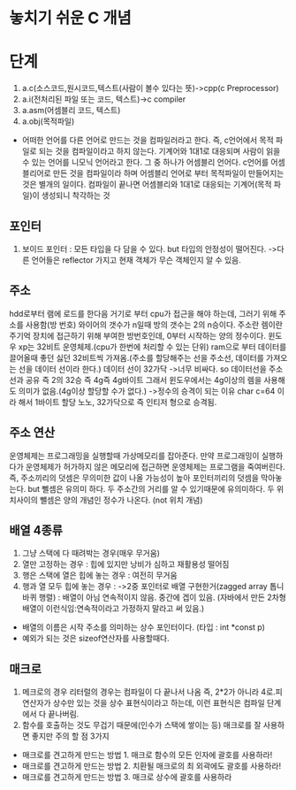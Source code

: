 # 놓치기 쉬운 C 개념

# 단계

1. a.c(소스코드,원시코드,텍스트(사람이 볼수 있다는 뜻)->cpp(c Preprocessor)
2. a.i(전처리된 파일 또는 코드, 텍스트)->c compiler
3. a.asm(어셈블리 코드, 텍스트)
4. a.obj(목적파일)
- 어떠한 언어를 다른 언어로 만드는 것을 컴파일러라고 한다. 즉, c언어에서 목적 파일로 되는 것을 컴파일이라고 하지 않는다.
기계어와 1대1로 대응되며 사람이 읽을 수 있는 언어를 니모닉 언어라고 한다. 그 중 하나가 어셈블리 언어다. c언어를 어셈블리어로 만든 것을 컴파일이라 하며 어셈블리 언어로 부터 목적파일이 만들어지는 것은 별개의 일이다. 컴파일이 끝나면 어셈블리와 1대1로 대응되는 기계어(목적 파일)이 생성되니 착각하는 것


## 포인터
1. 보이드 포인터 : 모든 타입을 다 담을 수 있다. but 타입의 안정성이 떨어진다. ->다른 언어들은 reflector 가지고 현재 객체가 무슨 객체인지 알 수 있음.

## 주소
hdd로부터 램에 로드를 한다음 거기로 부터 cpu가 접근을 해야 하는데, 그러기 위해 주소를 사용함(방 번호)
와이어의 갯수가 n일때 방의 갯수는 2의 n승이다.
주소란 렘이란 주기억 장치에 접근하기 위해 부여한 방번호인데, 0부터 시작하는 양의 정수이다.
윈도우 xp는 32비트 운영체제.(cpu가 한번에 처리할 수 있는 단위) ram으로 부터 데이터를 끌어올때 좋던 싫던 32비트씩 가져옴.(주소를 할당해주는 선을 주소선, 데이터를 가져오는 선을 데이터 선이라 한다.) 데이터 선이 32가닥
->너무 비싸다. so 데이터선을 주소선과 공유 즉 2의 32승 즉 4g즉 4g바이트 그래서 윈도우에서는 4g이상의 렘을 사용해도 의미가 없음.(4g이상 할당할 수가 없다.)
->정수의 승격이 되는 이유 char c=64 이라 해서 1바이트 할당 노노, 32가닥으로 즉 인티저 형으로 승격됨.
## 주소 연산
운영체제는 프로그래밍을 실행할때 가상메모리를 잡아준다. 만약 프로그래밍이 실행하다가 운영체제가 허가하지 않은 메모리에 접근하면 운영체제는 프로그램을 죽여버린다.
즉, 주소끼리의 덧셈은 무의미한 값이 나올 가능성이 높아 포인터끼리의 덧셈을 막아놓는다. but 뻴셈은 유의미 하다. 두 주소간의 거리를 알 수 있기때문에 유의미하다. 두 위치사이의 뺄셈은 양의 개념인 정수가 나온다. (not 위치 개념)
## 배열 4종류
1. 그냥 스택에 다 때려박는 경우(매우 무거움)
2. 열만 고정하는 경우 : 힙에 있지만 낭비가 심하고 재활용성 떨어짐
3. 행은 스택에 열은 힙에 놓는 경우 : 여전히 무거움
4. 행과 열 모두 힙에 놓는 경우 : 
->2중 포인터로 배열 구현한거(zagged array 톱니바퀴 행렬) : 배열이 아님 연속적이지 않음. 중간에 겝이 있음. (자바에서 만든 2차형 배열이 이런식임:연속적이라고 가정하지 말라고 써 있음.)

- 배열의 이름은 시작 주소를 의미하는 상수 포인터이다. 
(타입 : int *const p) 
- 예외가 되는 것은 sizeof연산자를 사용할때다.

## 매크로
1. 메크로의 경우 리터럴의 경우는 컴파일이 다 끝나서 나옴 즉, 2*2가 아니라 4로.피연산자가 상수만 있는 것을 상수 표현식이라고 하는데, 이런 표현식은 컴파일 단계에서 다 끝나버림.
2. 함수를 호출하는 것도 무겁기 때문에(인수가 스택에 쌓이는 등) 매크로를 잘 사용하면 좋지만 주의 할 점 3가지
- 매크로를 견고하게 만드는 방법 1. 매크로 함수의 모든 인자에 괄호를 사용하라!
- 매크로를 견고하게 만드는 방법 2. 치환될 매크로의 최 외곽에도 괄호를 사용하라!
- 매크로를 견고하게 만드는 방법 3. 매크로 상수에 괄호를 사용하라
  
